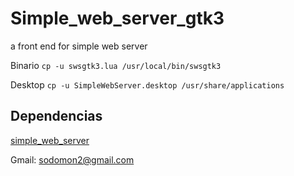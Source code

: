 # Simple_web_server_gtk3
a front end for simple web server

Binario `cp -u swsgtk3.lua /usr/local/bin/swsgtk3`

Desktop `cp -u SimpleWebServer.desktop /usr/share/applications `

## Dependencias

[simple_web_server](https://gitlab.com/eidheim/Simple-Web-Server)

Gmail: sodomon2@gmail.com
